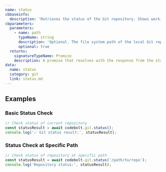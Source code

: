```yaml
---
name: status
cbbaseinfo:
  description: 'Retrieves the status of the Git repository. Shows working tree status including staged, unstaged, and untracked files.'
cbparameters:
  parameters:
    - name: path
      typeName: string
      description: 'Optional. The file system path of the local Git repository. If not provided, uses the current directory.'
      optional: true
  returns:
    signatureTypeName: Promise
    description: A promise that resolves with the response from the status event.
data:
  name: status
  category: git
  link: status.md
---
```

<CBBaseInfo/> 
<CBParameters/>

## Examples

### Basic Status Check

```js
// Check status of current repository
const statusResult = await codebolt.git.status();
console.log('✅ Git status result:', statusResult);
```

### Status Check at Specific Path

```js
// Check status of repository at specific path
const statusResult = await codebolt.git.status('/path/to/repo');
console.log('Repository status:', statusResult);
```
